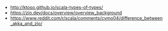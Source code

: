 


- http://ktoso.github.io/scala-types-of-types/
- https://zio.dev/docs/overview/overview_background
- https://www.reddit.com/r/scala/comments/cvmo04/difference_between_akka_and_zio/